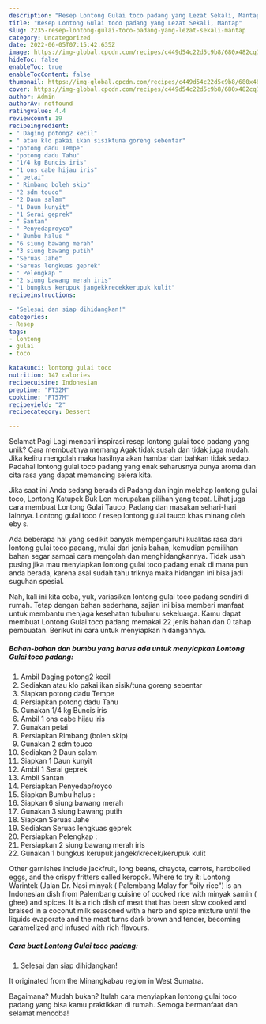 ```yaml
---
description: "Resep Lontong Gulai toco padang yang Lezat Sekali, Mantap"
title: "Resep Lontong Gulai toco padang yang Lezat Sekali, Mantap"
slug: 2235-resep-lontong-gulai-toco-padang-yang-lezat-sekali-mantap
category: Uncategorized
date: 2022-06-05T07:15:42.635Z
image: https://img-global.cpcdn.com/recipes/c449d54c22d5c9b8/680x482cq70/lontong-gulai-toco-padang-foto-resep-utama.jpg
hideToc: false
enableToc: true
enableTocContent: false
thumbnail: https://img-global.cpcdn.com/recipes/c449d54c22d5c9b8/680x482cq70/lontong-gulai-toco-padang-foto-resep-utama.jpg
cover: https://img-global.cpcdn.com/recipes/c449d54c22d5c9b8/680x482cq70/lontong-gulai-toco-padang-foto-resep-utama.jpg
author: Admin
authorAv: notfound
ratingvalue: 4.4
reviewcount: 19
recipeingredient:
- " Daging potong2 kecil"
- " atau klo pakai ikan sisiktuna goreng sebentar"
- "potong dadu Tempe"
- "potong dadu Tahu"
- "1/4 kg Buncis iris"
- "1 ons cabe hijau iris"
- " petai"
- " Rimbang boleh skip"
- "2 sdm touco"
- "2 Daun salam"
- "1 Daun kunyit"
- "1 Serai geprek"
- " Santan"
- " Penyedaproyco"
- " Bumbu halus "
- "6 siung bawang merah"
- "3 siung bawang putih"
- "Seruas Jahe"
- "Seruas lengkuas geprek"
- " Pelengkap "
- "2 siung bawang merah iris"
- "1 bungkus kerupuk jangekkrecekkerupuk kulit"
recipeinstructions:

- "Selesai dan siap dihidangkan!"
categories:
- Resep
tags:
- lontong
- gulai
- toco

katakunci: lontong gulai toco 
nutrition: 147 calories
recipecuisine: Indonesian
preptime: "PT32M"
cooktime: "PT57M"
recipeyield: "2"
recipecategory: Dessert

---
```



Selamat Pagi Lagi mencari inspirasi resep lontong gulai toco padang yang unik? Cara membuatnya memang Agak tidak susah dan tidak juga mudah. Jika keliru mengolah maka hasilnya akan hambar dan bahkan tidak sedap. Padahal lontong gulai toco padang yang enak seharusnya punya aroma dan cita rasa yang dapat memancing selera kita.


Jika saat ini Anda sedang berada di Padang dan ingin melahap lontong gulai toco, Lontong Katupek Buk Len merupakan pilihan yang tepat. Lihat juga cara membuat Lontong Gulai Tauco, Padang dan masakan sehari-hari lainnya. Lontong gulai toco / resep lontong gulai tauco khas minang oleh eby s.

Ada beberapa hal yang sedikit banyak mempengaruhi kualitas rasa dari lontong gulai toco padang, mulai dari jenis bahan, kemudian pemilihan bahan segar sampai cara mengolah dan menghidangkannya. Tidak usah pusing jika mau menyiapkan lontong gulai toco padang enak di mana pun anda berada, karena asal sudah tahu triknya maka hidangan ini bisa jadi suguhan spesial.


Nah, kali ini kita coba, yuk, variasikan lontong gulai toco padang sendiri di rumah. Tetap dengan bahan sederhana, sajian ini bisa memberi manfaat untuk membantu menjaga kesehatan tubuhmu sekeluarga. Kamu dapat membuat Lontong Gulai toco padang memakai 22 jenis bahan dan 0 tahap pembuatan. Berikut ini cara untuk menyiapkan hidangannya.

<!--inarticleads1-->

##### Bahan-bahan dan bumbu yang harus ada untuk menyiapkan Lontong Gulai toco padang:

1. Ambil  Daging potong2 kecil
1. Sediakan  atau klo pakai ikan sisik/tuna goreng sebentar
1. Siapkan potong dadu Tempe
1. Persiapkan potong dadu Tahu
1. Gunakan 1/4 kg Buncis iris
1. Ambil 1 ons cabe hijau iris
1. Gunakan  petai
1. Persiapkan  Rimbang (boleh skip)
1. Gunakan 2 sdm touco
1. Sediakan 2 Daun salam
1. Siapkan 1 Daun kunyit
1. Ambil 1 Serai geprek
1. Ambil  Santan
1. Persiapkan  Penyedap/royco
1. Siapkan  Bumbu halus :
1. Siapkan 6 siung bawang merah
1. Gunakan 3 siung bawang putih
1. Siapkan Seruas Jahe
1. Sediakan Seruas lengkuas geprek
1. Persiapkan  Pelengkap :
1. Persiapkan 2 siung bawang merah iris
1. Gunakan 1 bungkus kerupuk jangek/krecek/kerupuk kulit


Other garnishes include jackfruit, long beans, chayote, carrots, hardboiled eggs, and the crispy fritters called keropok. Where to try it: Lontong Warintek (Jalan Dr. Nasi minyak ( Palembang Malay for &#34;oily rice&#34;) is an Indonesian dish from Palembang cuisine of cooked rice with minyak samin ( ghee) and spices. It is a rich dish of meat that has been slow cooked and braised in a coconut milk seasoned with a herb and spice mixture until the liquids evaporate and the meat turns dark brown and tender, becoming caramelized and infused with rich flavours. 

<!--inarticleads2-->

##### Cara buat Lontong Gulai toco padang:


1. Selesai dan siap dihidangkan!

It originated from the Minangkabau region in West Sumatra. 

Bagaimana? Mudah bukan? Itulah cara menyiapkan lontong gulai toco padang yang bisa kamu praktikkan di rumah. Semoga bermanfaat dan selamat mencoba!
